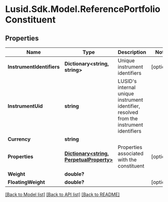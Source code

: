 
# Lusid.Sdk.Model.ReferencePortfolioConstituent

## Properties

Name | Type | Description | Notes
------------ | ------------- | ------------- | -------------
**InstrumentIdentifiers** | **Dictionary&lt;string, string&gt;** | Unique instrument identifiers | [optional] 
**InstrumentUid** | **string** | LUSID&#39;s internal unique instrument identifier, resolved from the instrument identifiers | 
**Currency** | **string** |  | 
**Properties** | [**Dictionary&lt;string, PerpetualProperty&gt;**](PerpetualProperty.md) | Properties associated with the constituent | [optional] 
**Weight** | **double?** |  | 
**FloatingWeight** | **double?** |  | [optional] 

[[Back to Model list]](../README.md#documentation-for-models)
[[Back to API list]](../README.md#documentation-for-api-endpoints)
[[Back to README]](../README.md)

